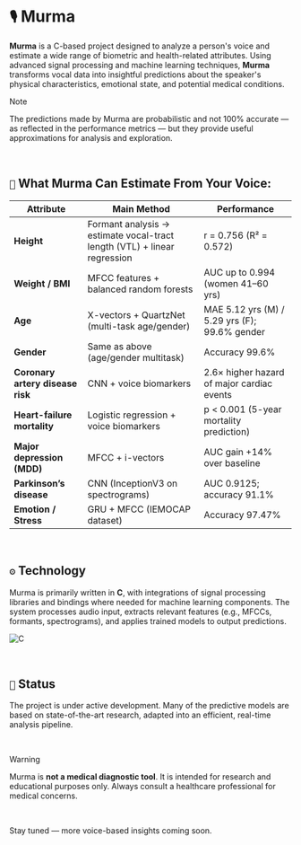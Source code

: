 # `🎙️` Murma

**Murma** is a C-based project designed to analyze a person's voice and estimate a wide range of biometric and health-related attributes. Using advanced signal processing and machine learning techniques, **Murma** transforms vocal data into insightful predictions about the speaker's physical characteristics, emotional state, and potential medical conditions.

> [!NOTE]
> The predictions made by Murma are probabilistic and not 100% accurate — as reflected in the performance metrics — but they provide useful approximations for analysis and exploration.

<br/>

## `🧠` What Murma Can Estimate From Your Voice:

| Attribute                        | Main Method                                                  | Performance                                    |
| -------------------------------- | ------------------------------------------------------------ | ---------------------------------------------- |
| **Height**                       | Formant analysis → estimate vocal-tract length (VTL) + linear regression | r = 0.756 (R² = 0.572)             |
| **Weight / BMI**                 | MFCC features + balanced random forests                      | AUC up to 0.994 (women 41–60 yrs)              |
| **Age**                          | X-vectors + QuartzNet (multi-task age/gender)                | MAE 5.12 yrs (M) / 5.29 yrs (F); 99.6% gender  |
| **Gender**                       | Same as above (age/gender multitask)                         | Accuracy 99.6%                                 |
| **Coronary artery disease risk** | CNN + voice biomarkers                                       | 2.6× higher hazard of major cardiac events     |
| **Heart-failure mortality**      | Logistic regression + voice biomarkers                       | p < 0.001 (5-year mortality prediction)        |
| **Major depression (MDD)**       | MFCC + i-vectors                                             | AUC gain +14% over baseline                    |
| **Parkinson’s disease**          | CNN (InceptionV3 on spectrograms)                            | AUC 0.9125; accuracy 91.1%                     |
| **Emotion / Stress**             | GRU + MFCC (IEMOCAP dataset)                                 | Accuracy 97.47%                                |

<br/>

## `⚙️` Technology

Murma is primarily written in **C**, with integrations of signal processing libraries and bindings where needed for machine learning components. The system processes audio input, extracts relevant features (e.g., MFCCs, formants, spectrograms), and applies trained models to output predictions.

![C](https://img.shields.io/badge/C-A8B9CC?style=flat&logo=c&logoColor=white) 

<br/>

## `🚧` Status

The project is under active development. Many of the predictive models are based on state-of-the-art research, adapted into an efficient, real-time analysis pipeline.

<br/>

> [!WARNING]
> Murma is **not a medical diagnostic tool**. It is intended for research and educational purposes only. Always consult a healthcare professional for medical concerns.

<br/>

Stay tuned — more voice-based insights coming soon.
